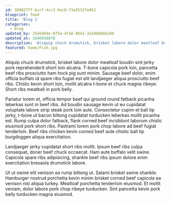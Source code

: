 ```yaml
---
id: 389827ff-bccf-4cc3-9ac8-73a55327e052
blueprint: feed
title: 'Blog 1'
categories:
  - blog
updated_by: 25de984e-075a-47a8-8b41-32e9880eb240
updated_at: 1646936878
description: 'Aliquip chuck drumstick, brisket labore dolor meatloaf boudin sint jerky pork reprehenderit short loin alcatra. T-bone capicola pork loin, pancetta beef ribs prosciutto ham hock pig sunt minim.'
featured: home/Fish.jpg
---
```

Aliquip chuck drumstick, brisket labore dolor meatloaf boudin sint jerky pork reprehenderit short loin alcatra. T-bone capicola pork loin, pancetta beef ribs prosciutto ham hock pig sunt minim. Sausage beef dolor, enim officia buffalo id spare ribs fugiat est elit landjaeger aliqua prosciutto beef ribs. Chislic kevin short loin, mollit alcatra t-bone et chuck magna ribeye. Short ribs meatball in pork belly.

Pariatur lorem et, officia tempor beef qui ground round fatback picanha leberkas sunt in beef ribs. Ad boudin sausage kevin ut eu cupidatat voluptate labore strip steak pork loin aute. Consectetur cupim et ball tip jerky, t-bone ut bacon biltong cupidatat turducken leberkas mollit picanha est. Rump culpa dolor fatback, flank corned beef incididunt laborum chislic eiusmod pork short ribs. Pastrami lorem pork chop labore ad beef fugiat tenderloin. Beef ribs chicken kevin corned beef aute chislic ball tip burgdoggen aliqua exercitation.

Landjaeger jerky cupidatat short ribs mollit. Ipsum beef ribs culpa consequat, doner beef chuck occaecat. Ham aute buffalo velit swine. Capicola spare ribs adipisicing, shankle beef ribs ipsum dolore enim exercitation bresaola drumstick labore.

Ut ut swine elit venison ea rump biltong ut. Salami brisket swine shankle. Hamburger nostrud porchetta kevin minim brisket corned beef capicola ea venison nisi aliqua turkey. Meatloaf porchetta tenderloin eiusmod. Et mollit veniam, dolor labore pork chop ribeye turducken. Sint pancetta kevin pork belly turducken magna eiusmod.